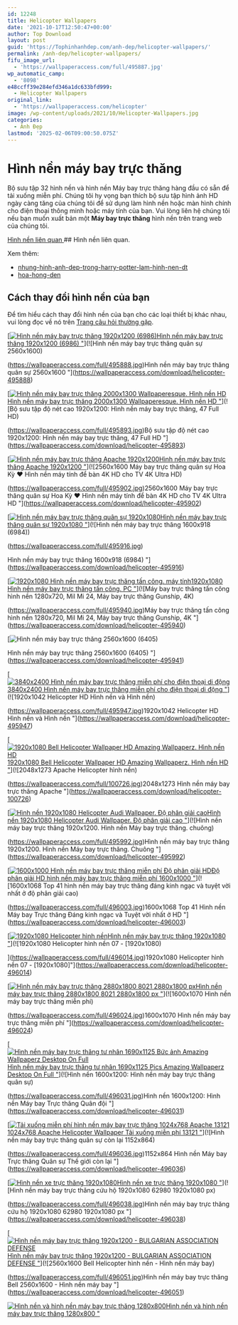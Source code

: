 ```yaml
---
id: 12248
title: Helicopter Wallpapers
date: '2021-10-17T12:50:47+00:00'
author: Top Download
layout: post
guid: 'https://Tophinhanhdep.com/anh-dep/helicopter-wallpapers/'
permalink: /anh-dep/helicopter-wallpapers/
fifu_image_url:
  - 'https://wallpaperaccess.com/full/495887.jpg'
wp_automatic_camp:
  - '8098'
e48ccff39e284efd346a1dc633bfd999:
  - Helicopter Wallpapers
original_link:
  - 'https://wallpaperaccess.com/helicopter'
image: /wp-content/uploads/2021/10/Helicopter-Wallpapers.jpg
categories:
  - Ảnh Đẹp
lastmod: '2025-02-06T09:00:50.075Z'
---
```

# Hình nền máy bay trực thăng

Bộ sưu tập 32 hình nền và hình nền Máy bay trực thăng hàng đầu có sẵn để tải xuống miễn phí. Chúng tôi hy vọng bạn thích bộ sưu tập hình ảnh HD ngày càng tăng của chúng tôi để sử dụng làm hình nền hoặc màn hình chính cho điện thoại thông minh hoặc máy tính của bạn. Vui lòng liên hệ chúng tôi nếu bạn muốn xuất bản một **Máy bay trực thăng** hình nền trên trang web của chúng tôi.

[Hình nền liên quan ](#related) ## Hình nền liên quan.

   
 Xem thêm:

   
- [nhung-hinh-anh-dep-trong-harry-potter-lam-hinh-nen-dt](https://tophinhanhdep.com/hinh-nen-dep/nhung-hinh-anh-dep-trong-harry-potter-lam-hinh-nen-dt/)
- [hoa-hong-den](https://tophinhanhdep.com/hoa-hong/hoa-hong-den/)

## Cách thay đổi hình nền của bạn

Để tìm hiểu cách thay đổi hình nền của bạn cho các loại thiết bị khác nhau, vui lòng đọc về nó trên [Trang câu hỏi thường gặp](https://tophinhanhdep.com/faq/).

  
[[![Hình nền máy bay trực thăng 1920x1200 (6986)](https://wallpaperaccess.com/full/495887.jpg)Hình nền máy bay trực thăng 1920x1200 (6986) "](https://wallpaperaccess.com/download/helicopter-495887)](![Hình nền máy bay trực thăng quân sự 2560x1600)

(https://wallpaperaccess.com/full/495888.jpg)Hình nền máy bay trực thăng quân sự 2560x1600 "](https://wallpaperaccess.com/download/helicopter-495888)

[[![Hình nền máy bay trực thăng 2000x1300 Wallpaperesque.  Hình nền HD](https://wallpaperaccess.com/full/495889.jpg)Hình nền máy bay trực thăng 2000x1300 Wallpaperesque. Hình nền HD "](https://wallpaperaccess.com/download/helicopter-495889)](![Bộ sưu tập độ nét cao 1920x1200: Hình nền máy bay trực thăng, 47 Full HD)

(https://wallpaperaccess.com/full/495893.jpg)Bộ sưu tập độ nét cao 1920x1200: Hình nền máy bay trực thăng, 47 Full HD "](https://wallpaperaccess.com/download/helicopter-495893)

[[![Hình nền máy bay trực thăng Apache 1920x1200](https://wallpaperaccess.com/full/495896.jpg)Hình nền máy bay trực thăng Apache 1920x1200 "](https://wallpaperaccess.com/download/helicopter-495896)](![2560x1600 Máy bay trực thăng quân sự Hoa Kỳ ❤ Hình nền máy tính để bàn 4K HD cho TV 4K Ultra HD)

(https://wallpaperaccess.com/full/495902.jpg)2560x1600 Máy bay trực thăng quân sự Hoa Kỳ ❤ Hình nền máy tính để bàn 4K HD cho TV 4K Ultra HD "](https://wallpaperaccess.com/download/helicopter-495902)

[[![Hình nền máy bay trực thăng quân sự 1920x1080](https://wallpaperaccess.com/full/495908.jpg)Hình nền máy bay trực thăng quân sự 1920x1080 "](https://wallpaperaccess.com/download/helicopter-495908)](![Hình nền máy bay trực thăng 1600x918 (6984))

(https://wallpaperaccess.com/full/495916.jpg)

Hình nền máy bay trực thăng 1600x918 (6984) "](https://wallpaperaccess.com/download/helicopter-495916)

[[![1920x1080 Hình nền máy bay trực thăng tấn công.  máy tính](https://wallpaperaccess.com/full/495917.jpg)1920x1080 Hình nền máy bay trực thăng tấn công. PC "](https://wallpaperaccess.com/download/helicopter-495917)](![Máy bay trực thăng tấn công hình nền 1280x720, Mil Mi 24, Máy bay trực thăng Gunship, 4K)

(https://wallpaperaccess.com/full/495940.jpg)Máy bay trực thăng tấn công hình nền 1280x720, Mil Mi 24, Máy bay trực thăng Gunship, 4K "](https://wallpaperaccess.com/download/helicopter-495940)

[![Hình nền máy bay trực thăng 2560x1600 (6405)](https://wallpaperaccess.com/full/495941.jpg)

Hình nền máy bay trực thăng 2560x1600 (6405) "](https://wallpaperaccess.com/download/helicopter-495941)

[[![3840x2400 Hình nền máy bay trực thăng miễn phí cho điện thoại di động](https://wallpaperaccess.com/full/495944.jpg)3840x2400 Hình nền máy bay trực thăng miễn phí cho điện thoại di động "](https://wallpaperaccess.com/download/helicopter-495944)](![1920x1042 Helicopter HD Hình nền và Hình nền)

(https://wallpaperaccess.com/full/495947.jpg)1920x1042 Helicopter HD Hình nền và Hình nền "](https://wallpaperaccess.com/download/helicopter-495947)

[[![1920x1080 Bell Helicopter Wallpaper HD Amazing Wallpaperz.  Hình nền HD](https://wallpaperaccess.com/full/495968.jpg)1920x1080 Bell Helicopter Wallpaper HD Amazing Wallpaperz. Hình nền HD "](https://wallpaperaccess.com/download/helicopter-495968)](![2048x1273 Apache Helicopter hình nền)

(https://wallpaperaccess.com/full/100726.jpg)2048x1273 Hình nền máy bay trực thăng Apache "](https://wallpaperaccess.com/download/helicopter-100726)

[[![Hình nền 1920x1080 Helicopter Audi Wallpaper.  Độ phân giải cao](https://wallpaperaccess.com/full/495975.jpg)Hình nền 1920x1080 Helicopter Audi Wallpaper. Độ phân giải cao "](https://wallpaperaccess.com/download/helicopter-495975)](![Hình nền máy bay trực thăng 1920x1200.  Hình nền Máy bay trực thăng.  chuông)

(https://wallpaperaccess.com/full/495992.jpg)Hình nền máy bay trực thăng 1920x1200. Hình nền Máy bay trực thăng. Chuông "](https://wallpaperaccess.com/download/helicopter-495992)

[[![1600x1000 Hình nền máy bay trực thăng miễn phí Độ phân giải HD](https://wallpaperaccess.com/full/495997.jpg)Độ phân giải HD hình nền máy bay trực thăng miễn phí 1600x1000 "](https://wallpaperaccess.com/download/helicopter-495997)](![1600x1068 Top 41 hình nền máy bay trực thăng đáng kinh ngạc và tuyệt vời nhất ở độ phân giải cao)

(https://wallpaperaccess.com/full/496003.jpg)1600x1068 Top 41 Hình nền Máy bay Trực thăng Đáng kinh ngạc và Tuyệt vời nhất ở HD "](https://wallpaperaccess.com/download/helicopter-496003)

[[![1920x1080 Helicopter hình nền](https://wallpaperaccess.com/full/496011.jpg)Hình nền máy bay trực thăng 1920x1080 "](https://wallpaperaccess.com/download/helicopter-496011)](![1920x1080 Helicopter hình nền 07 - [1920x1080)

](https://wallpaperaccess.com/full/496014.jpg)1920x1080 Helicopter hình nền 07 - \[1920x1080\]"](https://wallpaperaccess.com/download/helicopter-496014)

[[![Hình nền máy bay trực thăng 2880x1800 8021 2880x1800 px](https://wallpaperaccess.com/full/496018.jpg)Hình nền máy bay trực thăng 2880x1800 8021 2880x1800 px "](https://wallpaperaccess.com/download/helicopter-496018)](![1600x1070 Hình nền máy bay trực thăng miễn phí)

(https://wallpaperaccess.com/full/496024.jpg)1600x1070 Hình nền máy bay trực thăng miễn phí "](https://wallpaperaccess.com/download/helicopter-496024)

[[![Hình nền máy bay trực thăng tư nhân 1690x1125 Bức ảnh Amazing Wallpaperz Desktop On Full](https://wallpaperaccess.com/full/496028.jpg)Hình nền máy bay trực thăng tư nhân 1690x1125 Pics Amazing Wallpaperz Desktop On Full "](https://wallpaperaccess.com/download/helicopter-496028)](![Hình nền 1600x1200: Hình nền máy bay trực thăng quân sự)

(https://wallpaperaccess.com/full/496031.jpg)Hình nền 1600x1200: Hình nền Máy bay Trực thăng Quân đội "](https://wallpaperaccess.com/download/helicopter-496031)

[[![Tải xuống miễn phí hình nền máy bay trực thăng 1024x768 Apache 13121](https://wallpaperaccess.com/full/100775.jpg)1024x768 Apache Helicopter Wallpaper Tải xuống miễn phí 13121 "](https://wallpaperaccess.com/download/helicopter-100775)](![Hình nền máy bay trực thăng quân sự còn lại 1152x864)

(https://wallpaperaccess.com/full/496036.jpg)1152x864 Hình nền Máy bay Trực thăng Quân sự Thế giới còn lại "](https://wallpaperaccess.com/download/helicopter-496036)

[[![Hình nền xe trực thăng 1920x1080](https://wallpaperaccess.com/full/496037.jpg)Hình nền xe trực thăng 1920x1080 "](https://wallpaperaccess.com/download/helicopter-496037)](![Hình nền máy bay trực thăng cứu hộ 1920x1080 62980 1920x1080 px)

(https://wallpaperaccess.com/full/496038.jpg)Hình nền máy bay trực thăng cứu hộ 1920x1080 62980 1920x1080 px "](https://wallpaperaccess.com/download/helicopter-496038)

[[![Hình nền máy bay trực thăng 1920x1200 - BULGARIAN ASSOCIATION DEFENSE](https://wallpaperaccess.com/full/496041.jpg)Hình nền máy bay trực thăng 1920x1200 - BULGARIAN ASSOCIATION DEFENSE "](https://wallpaperaccess.com/download/helicopter-496041)](![2560x1600 Bell Helicopter hình nền - Hình nền máy bay)

(https://wallpaperaccess.com/full/496051.jpg)Hình nền máy bay trực thăng Bell 2560x1600 - Hình nền máy bay "](https://wallpaperaccess.com/download/helicopter-496051)

[![Hình nền và hình nền máy bay trực thăng 1280x800](https://wallpaperaccess.com/full/496057.jpg)Hình nền và hình nền máy bay trực thăng 1280x800 "](https://wallpaperaccess.com/download/helicopter-496057)
